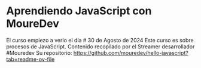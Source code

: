 # Aprendiendo JavaScript con MoureDev

El curso empiezo a verlo el día # 30 de Agosto de 2024
Este curso es sobre procesos de JavaScript. Contenido recopilado por el Streamer desarrollador #Mouredev
Su repositorio: https://github.com/mouredev/hello-javascript?tab=readme-ov-file
